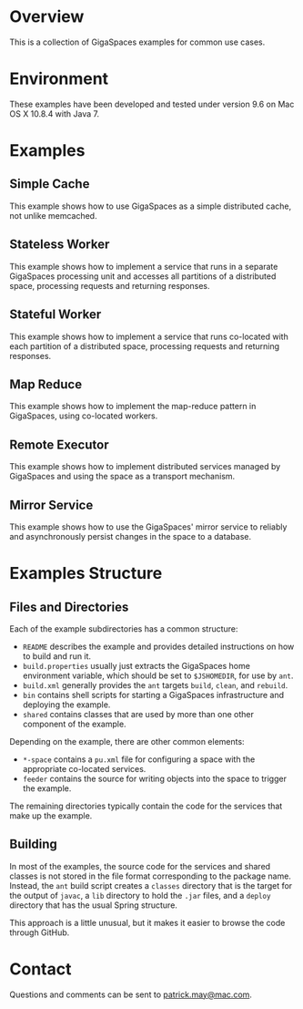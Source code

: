 Overview
========
This is a collection of GigaSpaces examples for common use cases.


Environment
===========
These examples have been developed and tested under version 9.6 on Mac OS X 10.8.4 with Java 7.


Examples
========

Simple Cache
------------
This example shows how to use GigaSpaces as a simple distributed cache, not unlike memcached.

Stateless Worker
----------------
This example shows how to implement a service that runs in a separate GigaSpaces processing unit and accesses all partitions of a distributed space, processing requests and returning responses.

Stateful Worker
---------------
This example shows how to implement a service that runs co-located with each partition of a distributed space, processing requests and returning responses.

Map Reduce
----------
This example shows how to implement the map-reduce pattern in GigaSpaces, using co-located workers.

Remote Executor
---------------
This example shows how to implement distributed services managed by GigaSpaces and using the space as a transport mechanism.

Mirror Service
--------------
This example shows how to use the GigaSpaces' mirror service to reliably and asynchronously persist changes in the space to a database.

Examples Structure
==================

Files and Directories
---------------------
Each of the example subdirectories has a common structure:
- `README` describes the example and provides detailed instructions on how to build and run it.
- `build.properties` usually just extracts the GigaSpaces home
environment variable, which should be set to `$JSHOMEDIR`, for use by `ant`.
- `build.xml` generally provides the `ant` targets `build`, `clean`, and `rebuild`.
- `bin` contains shell scripts for starting a GigaSpaces infrastructure and deploying the example.
- `shared` contains classes that are used by more than one other component of the example.

Depending on the example, there are other common elements:
- `*-space` contains a `pu.xml` file for configuring a space with the appropriate co-located services.
- `feeder` contains the source for writing objects into the space to trigger the example.

The remaining directories typically contain the code for the services that make up the example.

Building
--------
In most of the examples, the source code for the services and shared classes is not stored in the file format corresponding to the package name.  Instead, the `ant` build script creates a `classes` directory that is the target for the output of `javac`, a `lib` directory to hold the `.jar` files, and a `deploy` directory that has the usual Spring structure.

This approach is a little unusual, but it makes it easier to browse the code through GitHub.


Contact
=======
Questions and comments can be sent to patrick.may@mac.com.
